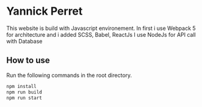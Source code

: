 # Yannick Perret
This website is build with Javascript environement. 
In first i use Webpack 5 for architecture and i added SCSS, Babel, ReactJs 
I use NodeJs for API call with Database

## How to use

Run the following commands in the root directory.

```bash
npm install
npm run build
npm run start
```